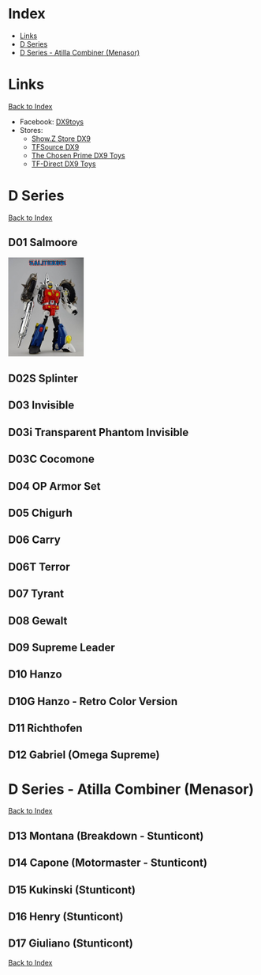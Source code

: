 # Index
- [Links](#Links)
- [D Series](#D-Series)
- [D Series - Atilla Combiner (Menasor)](#D-Series---Atilla-Combiner-(Menasor))

# Links 

[Back to Index](#Index)

- Facebook: [DX9toys](https://www.facebook.com/dx9toys)
- Stores:
    - [Show.Z Store DX9](https://showzstore.com/c/dx9_0382)
    - [TFSource DX9](https://tfsource.com/dx9/)
    - [The Chosen Prime DX9 Toys](https://www.thechosenprime.com/DX9-Toys_bymfg_15-4-2.html)
    - [TF-Direct DX9 Toys](https://www.tf-direct.com/c/dx9-toys_0366)

# D Series

[Back to Index](#Index)

## D01 Salmoore
<img src="./images/DX9/d01.png" height="200"/>

## D02S Splinter

## D03 Invisible

## D03i Transparent Phantom Invisible

## D03C Cocomone

## D04 OP Armor Set

## D05 Chigurh

## D06 Carry

## D06T Terror

## D07 Tyrant

## D08 Gewalt

## D09 Supreme Leader

## D10 Hanzo

## D10G Hanzo - Retro Color Version

## D11 Richthofen

## D12 Gabriel (Omega Supreme)

# D Series - Atilla Combiner (Menasor)

[Back to Index](#Index)

## D13 Montana (Breakdown - Stunticont)

## D14 Capone (Motormaster - Stunticont)

## D15 Kukinski (Stunticont)

## D16 Henry (Stunticont)

## D17 Giuliano (Stunticont)

[Back to Index](#Index)